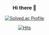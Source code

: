 <!-- ![header](https://capsule-render.vercel.app/api?type=slice&color=gradient&height=160&section=header&text=Hi!%20I'm%20Sangmee!&fontAlign=50&fontAlignY=70&fontSize=90&fontColor=000000) -->

<div align=center>
  
### Hi there 👋

<!--
**happyme2/happyme2** is a ✨ _special_ ✨ repository because its `README.md` (this file) appears on your GitHub profile.

Here are some ideas to get you started:

- 🔭 I’m currently working on ...
- 🌱 I’m currently learning ...
- 👯 I’m looking to collaborate on ...
- 🤔 I’m looking for help with ...
- 💬 Ask me about ...
- 📫 How to reach me: ...
- 😄 Pronouns: ...
- ⚡ Fun fact: ...
-->
<!-- ![Anurag's GitHub stats](https://github-readme-stats.vercel.app/api?username=happyme2&show_icons=true&theme=radical) -->


<div align=center>
  
  [![Solved.ac Profile](http://mazassumnida.wtf/api/v2/generate_badge?boj=tkdme22)](https://solved.ac/tkdme22)

  [![Hits](https://hits.seeyoufarm.com/api/count/incr/badge.svg?url=https%3A%2F%2Fgithub.com%2Fhappyme2%2Fhit-counter&count_bg=%23FFE200&title_bg=%23555555&icon=&icon_color=%23FFDC00&title=hits&edge_flat=false)](https://hits.seeyoufarm.com)


